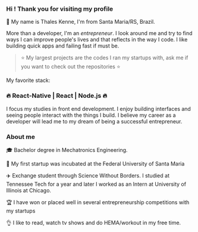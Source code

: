### Hi ! Thank you for visiting my profile

:dizzy: My name is Thales Kenne, I'm from Santa Maria/RS, Brazil.

More than a developer, I'm an _entrepreneur_. I look around me and try to find ways I can improve people's lives and that reflects in the way I code. I like building quick apps and failing fast if must be.

> :star: My largest projects are the codes I ran my startups with, ask me if you want to check out the repositories :star:

My favorite stack:

### :fire: React-Native | React | Node.js :fire:

I focus my studies in front end development. I enjoy building interfaces and seeing people interact with the things I build. I believe my career as a developer will lead me to my dream of being a successful entrepreneur.

### About me

:mortar_board: Bachelor degree in Mechatronics Engineering. </br>

:rocket: My first startup was incubated at the Federal University of Santa Maria

:airplane: Exchange student through Science Without Borders. I studied at Tennessee Tech for a year and later I worked as an Intern at University of Illinois at Chicago. </br>

:trophy: I have won or placed well in several entrepreneurship competitions with my startups

:ok_hand: I like to read, watch tv shows and do HEMA/workout in my free time.
